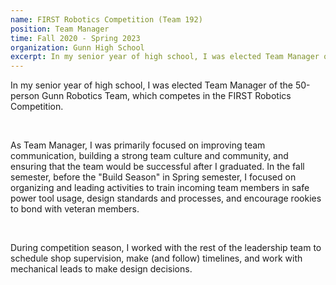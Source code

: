 ```yaml
---
name: FIRST Robotics Competition (Team 192)
position: Team Manager
time: Fall 2020 - Spring 2023
organization: Gunn High School
excerpt: In my senior year of high school, I was elected Team Manager of the 50-person Gunn Robotics Team, which competes in the FIRST Robotics Competition.
---
```


<p>In my senior year of high school, I was elected Team Manager of the 50-person Gunn Robotics Team, which competes in the FIRST Robotics Competition.</p>
<p>&nbsp;</p>
<p>As Team Manager, I was primarily focused on improving team communication, building a strong team culture and community, and ensuring that the team would be successful after I graduated. In the fall semester, before the "Build Season" in Spring semester, I focused on organizing and leading activities to train incoming team members in safe power tool usage, design standards and processes, and encourage rookies to bond with veteran members.</p>
<p>&nbsp;</p>
<p>During competition season, I worked with the rest of the leadership team to schedule shop supervision, make (and follow) timelines, and work with mechanical leads to make design decisions.</p>
<p>&nbsp;</p>

